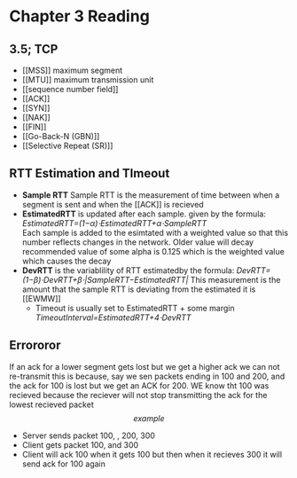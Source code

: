 
# Chapter 3 Reading

## 3.5; TCP
- [[MSS]]  maximum segment
- [[MTU]] maximum transmission unit
- [[sequence number field]]
- [[ACK]]
- [[SYN]]
- [[NAK]]
- [[FIN]]
- [[Go-Back-N (GBN)]]
-  [[Selective Repeat (SR)]]

## RTT Estimation and TImeout

- **Sample RTT** Sample RTT is the measurement of time between when a segment is sent and when the [[ACK]] is recieved
- **EstimatedRTT** is updated after each sample. given by the formula:
   *EstimatedRTT=(1−α)⋅EstimatedRTT+α⋅SampleRTT*  
   Each sample is added to the esimtated with a weighted value so that this number reflects changes in the network. Older value will decay
   recommended value of some alpha is 0.125 which is the weighted value which causes the decay
- **DevRTT** is the variablility of RTT estimatedby the formula:
  *DevRTT=(1−β)⋅DevRTT+β⋅|SampleRTT−EstimatedRTT|*  This measurement is the amount that the sample RTT is deviating from the estimated it is [[EWMW]]
  - Timeout is usually set to EstimatedRTT + some margin *TimeoutInterval=EstimatedRTT+4⋅DevRTT*
## Errororor
If an ack for a lower segment gets lost but we get a higher ack we can not re-transmit this is because, say we sen packets ending in 100 and 200, and the ack for 100 is lost but we get an ACK for 200. WE know tht 100 was recieved because the reciever will not stop transmitting the ack for the lowest recieved packet
$$ example $$
- Server sends packet 100, , 200, 300
- Client gets packet 100, and 300
- Client will ack 100 when it gets 100 but then when it recieves 300 it will send ack for 100 again
